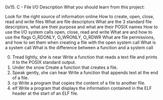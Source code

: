 0x15. C - File I/O
Description
What you should learn from this project:

Look for the right source of information online How to create, open, close, read and write files What are file descriptors What are the 3 standard file descriptors, what are their purpose and what are their POSIX names How to use the I/O system calls open, close, read and write What are and how to use the flags O_RDONLY, O_WRONLY, O_RDWR What are file permissions, and how to set them when creating a file with the open system call What is a system call What is the difference between a function and a system call

0. Tread lightly, she is near
Write a function that reads a text file and prints it to the POSIX standard output.
1. Under the snow
Create a function that creates a file.
2. Speak gently, she can hear
Write a function that appends text at the end of a file.
3. cp
Write a program that copies the content of a file to another file.
4. elf
Write a program that displays the information contained in the ELF header at the start of an ELF file.